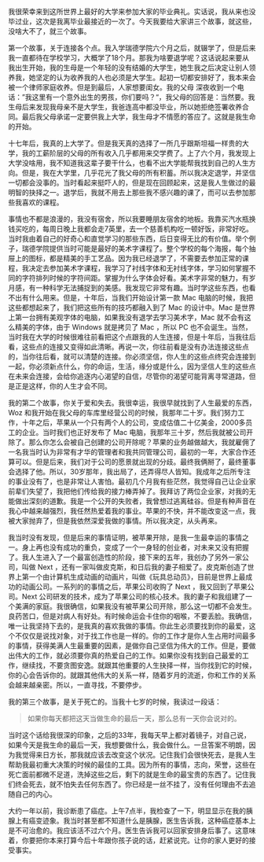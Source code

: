 我很荣幸来到这所世界上最好的大学来参加大家的毕业典礼。实话说，我从来也没毕过业，这次是我离毕业最接近的一次了。今天我要给大家讲三个故事，就这些，没啥大不了，就三个故事。

第一个故事，关于连接各个点。我入学瑞德学院六个月之后，就辍学了，但是后来我一直都待在学校学习，大概学了18个月。那我为啥要退学呢？这话说起来要从我出生开始，我的生母是一个年轻的没有结婚的大学生，她生我之后决定让别人领养我，她坚定的认为收养我的人也必须是大学生。起初一切都安排好了，我本来会被一个律师家庭收养。但是到最后，人家想要闺女。我的父母
深夜收到一个电话：”我这里有一个意外出生的男孩，你们要吗？“，我父母的回答是：当然要。我生母后来发现我母亲不是大学生，我爸连高中都没毕业，所以她拒绝签署收养合同。最后我父母承诺一定要供我上大学，我生母才不情愿的答应了。这就是我生命的开始。

十七年后，我真的上大学了。但是我天真的选择了一所几乎跟斯坦福一样贵的大学，我的工薪阶层的父母的所有收入几乎都用来交学费了。上了六个月，我发现上大学没啥用，我不知道我这辈子要干什么，也看不出大学能帮我找到自己的人生方向。但是，我在大学里，几乎花光了我父母的所有积蓄。所以我决定退学，并坚信一切都会没事的。当时看起来挺吓人的，但是现在回顾起来，这是我人生做过的最明智的抉择之一。退学后，我就不用去上那些我不感兴趣的课了，而可以去参加那些我喜欢的课程。

事情也不都是浪漫的，我没有宿舍，所以我要睡朋友宿舍的地板。我靠买汽水瓶换钱买吃的，每周日晚上我都会走7英里，去一个慈善机构吃一顿好饭，非常好吃。当时我由着自己的好奇心和直觉学习的那些东西，后日变得无比的有价值。举个例子，瑞德学院提供当时可能是最好的美术字课程了。整个学校的每个海报，每个抽屉上的图标，都是精美的手工艺品。因为我已经退学了，不需要去参加正常的课程，我决定去参加美术字课程，我学习了衬线字体和无衬线字体，学习如何掌握不同的字符排列时候的字符间距。掌握为什么字体会好看。美术字非常的魅力，有岁月感，有一种科学无法捕捉到的美感。我发现它非常有趣。当时学这些东西，也看不出有什么用来。但是，十年后，当我们开始设计第一款 Mac 电脑的时候，我把这些都想起来了，我们把这些所有的技巧都融入到了 Mac 的设计中。Mac 是世界上第一台拥有美观字体的电脑，如果我没有退学去学习美术字，Mac 就不会有这么精美的字体，由于 Windows 就是拷贝了 Mac ，所以 PC 也不会诞生。当然，当时我在大学的时候很难往前看把这个点跟我的人生连接，但是十年后，当我往后看，这些点的连接又变得如此清晰。再说一次，你往前看是没有办法连接这些点的，当你往后看，就可以清楚的连接。你必须坚信，你人生的这些点终究会连接到一起，你必须新点什么，你的命运，生活，缘分或是什么，因为坚信人生的这些点在未来会连接，会给你追逐内心渴望的自信，尽管你的渴望可能背离寻常道路，但是正是这样，你的人生才会不同。


我的第二个故事，你关于爱和失去。我很幸运，我很早就找到了人生最爱的东西，Woz 和我开始在我父母的车库里经营公司的时候，我那年二十岁。我们努力工作，十年之后，苹果从一个只有两个人的公司，变成估值二十亿美金，2000多员工的企业。当时我们也正好发布了 Mac 电脑，我那年三十岁，然后我就被公司开除了。那么你怎么会被自己创建的公司开除呢？苹果的业务越做越大，我就雇佣了一名我当时认为非常有才华的管理者和我共同管理公司，最初的一年，大家合作还算可以。但是后来，我们对于公司的愿景就出现的分歧。最终我俩掰了，最终董事会选择了他。所以，30岁那年，我出局了，还弄得尽人皆知。我成年之后所专注的事业没有了，也是非常让人害怕。最初几个月我有些茫然，我觉得自己让企业家前辈们失望了，我把他们传给我的接力棒弄掉了。我拜访了两位企业家，对我的无能做出深刻的道歉。我是一个公开的失败者，我曾想过逃离硅谷。但是有种声音在我心中越来越强烈，我任然热爱着我的事业。苹果的不快，并不能改变这一点，我被大家抛弃了，但是我依然深爱我做的事情。所以我决定，从头再来。

我当时没有发现，但是后来的事情证明，被苹果开除，是我一生最幸运的事情之一。身上再也没有成功的重负，变成了一个一身轻的创业者，对未来又没有把握了。我人生进入了一个最富创造性的阶段，接下来的五年，我创办了另外一家公司，叫做 Next ，还有一家叫做皮克斯，和日后我的妻子相爱了。皮克斯创造了世界上第一个由计算机生成动画的动画片，叫做《玩具总动员》，目前是世界上最成功的动画公司。一系列的的事情之后，苹果公司收购了 Next ，我又回到了苹果公司。Next 公司研发的技术，成为了苹果公司的核心技术。我的妻子和我组建了一个美满的家庭。我很确信，如果我没有被苹果公司开除，那么这一切都不会发生。良药苦口，但是对病人有好处。有时候命运会卡住你的咽喉，不要丢脸。我确信，唯一让我坚持下去的，是我真的喜欢我做的事情。你此生必须要找到你的最爱，这个不仅仅是说找对象，对于找工作也是一样的。你的工作才是你人生占用时间最多的事情，获得美满人生最重要的因素，是做你自己坚信为伟大的工作。但是，要做出伟大的工作，就必须要你真的热爱自己的工作。如果你没有找到自己最爱的工作，继续找，不要贪图安逸。就跟其他重要的人生抉择一样，当你找到它的时候，你的心会告诉你的。就跟其他伟大的关系一样，随着岁月的流逝，你和工作的关系会越来越亲密。所以，一直寻找，不要停步。


我的第三个故事，是关于死亡的。当我十七岁的时候，我读过一段话：

> 如果你每天都把这天当做生命的最后一天，那么总有一天你会说对的。

当时这个话给我很深的印象，之后的33年，我每天早上都对着镜子，对自己说，如果今天是我生命的最后一天，我想要做什么，我会做什么。一旦答案不明朗，因为我觉得来日方长，那我就应该去改变这个状况。记住我们会很快死去，是我人生帮助我最初重大决策的时候的最佳的工具。因为所有的事情，志向，荣誉，这些在死亡面前都微不足道，洗掉这些之后，剩下的就是生命的最宝贵的东西了。记住我们终会死去，就不怕失去任何东西了。你已经是一丝不挂了，没有任何理由不去追随自己的内心。

大约一年以前，我诊断患了癌症。上午7点半，我检查了一下，明显显示在我的胰腺上有癌变迹象。我当时甚至都不知道什么是胰腺，医生告诉我，这种癌症基本上是不可治愈的。我应该活不过六个月。医生告诉我可以回家安排身后事了。这意味着，你要把你本来打算今后十年跟你孩子说的话，赶紧说完。让你的家人更好的接受事实。
